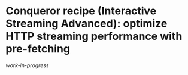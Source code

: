 # Conqueror recipe (Interactive Streaming Advanced): optimize HTTP streaming performance with pre-fetching

_work-in-progress_
